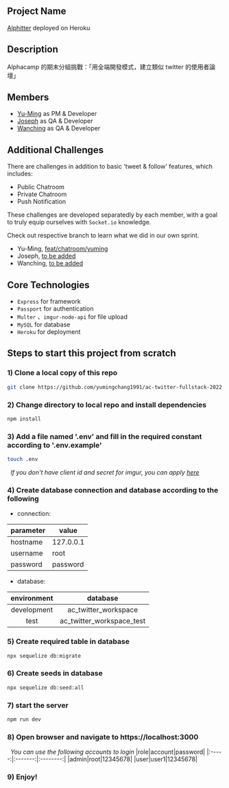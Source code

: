 ## Project Name
[Alphitter](https://shielded-springs-90732.herokuapp.com/signin) deployed on Heroku

## Description
Alphacamp 的期末分組挑戰：「用全端開發模式，建立類似 twitter 的使用者論壇」

## Members
- [Yu-Ming](https://www.linkedin.com/in/yumingchang1991/) as PM & Developer
- [Joseph]() as QA & Developer
- [Wanching]() as QA & Developer

## Additional Challenges
There are challenges in addition to basic 'tweet & follow' features, which includes:
- Public Chatroom
- Private Chatroom
- Push Notification

These challenges are developed separatedly by each member, with a goal to truly equip ourselves with `Socket.io` knowledge.

Check out respective branch to learn what we did in our own sprint.
- Yu-Ming, [feat/chatroom/yuming](https://github.com/yumingchang1991/ac-twitter-fullstack-2022/tree/feat/chatroom/yuming)
- Joseph, [to be added]()
- Wanching, [to be added]()

## Core Technologies
- `Express` for framework
- `Passport` for authentication
- `Multer` 、`imgur-node-api` for file upload
- `MySQL` for database
- `Heroku` for deployment

## Steps to start this project from scratch

### 1) Clone a local copy of this repo
```bash
git clone https://github.com/yumingchang1991/ac-twitter-fullstack-2022
```


### 2) Change directory to local repo and install dependencies
```bash
npm install
```

### 3) Add a file named '.env' and fill in the required constant according to '.env.example'
```bash
touch .env
```  
    
&nbsp;&nbsp;_If you don't have client id and secret for imgur, you can apply [here](https://api.imgur.com/oauth2/addclient)_


### 4) Create database connection and database according to the following
- connection:

|parameter|value|
|---------|---------|
|hostname|127.0.0.1|
|username|root|
|password|password|

- database:

|environment|database|
|:---------:|:------------------:|
|development|ac_twitter_workspace|
|test|ac_twitter_workspace_test|

### 5) Create required table in database
```bash
npx sequelize db:migrate
```

### 6) Create seeds in database
```bash
npx sequelize db:seed:all
```

### 7) start the server
```bash
npm run dev
```

### 8) Open browser and navigate to https://localhost:3000
&nbsp;&nbsp;_You can use the following accounts to login_
|role|account|password|
|:-----:|:-------:|:--------:|
|admin|root|12345678|
|user|user1|12345678|

### 9) Enjoy!
